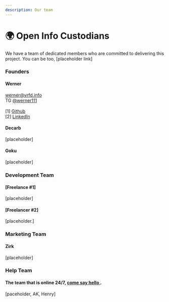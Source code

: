 ```yaml
---
description: Our team
---
```


# 🌍 Open Info Custodians

We have a team of dedicated members who are committed to delivering this project. You can be too, \[placeholder link]

### Founders

#### Werner

werner@vrfd.info\
TG [@werner111](https://t.me/werner111)\
\
\[1] [Github](https://github.com/WernerVdM97)\
\[2] [LinkedIn](https://www.linkedin.com/in/werner-van-der-merwe-57b074192)

#### Decarb

\[placeholder]

#### Goku

\[placeholder]

### Development Team

#### \[Freelance #1]

\[placeholder]

#### \[Freelancer #2]

\[placeholder.]

### Marketing Team

#### Zirk

\[placeholder]

### Help Team

#### The team that is online 24/7, [come say hello ](https://t.me/echelon\_chat).

\[paceholder, AK, Henry]
